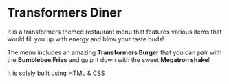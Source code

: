 # Transformers Diner
It is a transformers themed restaurant menu that features various items that would fill you up with energy and blow your taste buds! 


The menu includes an amazing **Transformers Burger** that you can pair with the **Bumblebee Fries** and gulp it down with the sweet **Megatron shake**!



It is solely built using HTML & CSS
